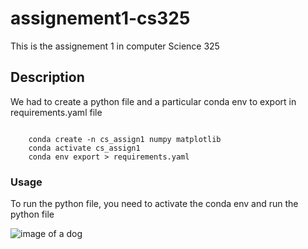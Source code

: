 # assignement1-cs325
This is the assignement 1 in computer Science 325 

## Description
We had to create a python file and a particular conda env to export in requirements.yaml file

<code>
    conda create -n cs_assign1 numpy matplotlib 
    conda activate cs_assign1
    conda env export > requirements.yaml 
</code>

### Usage
To run the python file, you need to activate the conda env and run the python file

![image of a dog](https://fac.img.pmdstatic.net/fit/http.3A.2F.2Fprd2-bone-image.2Es3-website-eu-west-1.2Eamazonaws.2Ecom.2FFAC.2Fvar.2Ffemmeactuelle.2Fstorage.2Fimages.2Fanimaux.2Fchiens-et-chats-de-race.2Fchiens-de-race.2Fle-leonberg-00424.2F1998093-2-fre-FR.2Fle-leonberg-une-force-de-la-nature.2Ejpg/1200x900/quality/80/crop-from/center/le-leonberg-une-force-de-la-nature.jpeg)
